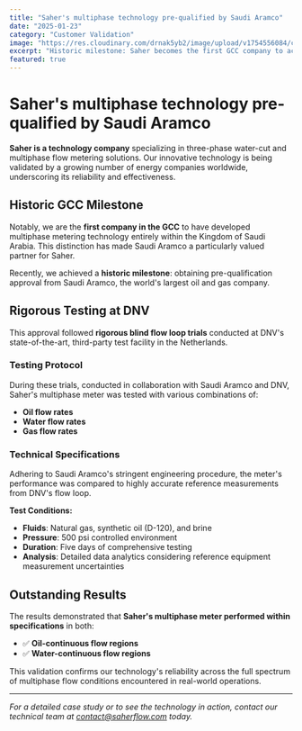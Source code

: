 ```yaml
---
title: "Saher's multiphase technology pre-qualified by Saudi Aramco"
date: "2025-01-23"
category: "Customer Validation"
image: "https://res.cloudinary.com/drnak5yb2/image/upload/v1754556084/combined-enhanced_image-1024x591_pkpnc5.png"
excerpt: "Historic milestone: Saher becomes the first GCC company to achieve Saudi Aramco pre-qualification for multiphase metering technology developed entirely within Saudi Arabia."
featured: true
---
```


# Saher's multiphase technology pre-qualified by Saudi Aramco

**Saher is a technology company** specializing in three-phase water-cut and multiphase flow metering solutions. Our innovative technology is being validated by a growing number of energy companies worldwide, underscoring its reliability and effectiveness.

## Historic GCC Milestone

Notably, we are the **first company in the GCC** to have developed multiphase metering technology entirely within the Kingdom of Saudi Arabia. This distinction has made Saudi Aramco a particularly valued partner for Saher.

Recently, we achieved a **historic milestone**: obtaining pre-qualification approval from Saudi Aramco, the world's largest oil and gas company.

## Rigorous Testing at DNV

This approval followed **rigorous blind flow loop trials** conducted at DNV's state-of-the-art, third-party test facility in the Netherlands.

### Testing Protocol

During these trials, conducted in collaboration with Saudi Aramco and DNV, Saher's multiphase meter was tested with various combinations of:

- **Oil flow rates**
- **Water flow rates** 
- **Gas flow rates**

### Technical Specifications

Adhering to Saudi Aramco's stringent engineering procedure, the meter's performance was compared to highly accurate reference measurements from DNV's flow loop.

**Test Conditions:**
- **Fluids**: Natural gas, synthetic oil (D-120), and brine
- **Pressure**: 500 psi controlled environment
- **Duration**: Five days of comprehensive testing
- **Analysis**: Detailed data analytics considering reference equipment measurement uncertainties

## Outstanding Results

The results demonstrated that **Saher's multiphase meter performed within specifications** in both:
- ✅ **Oil-continuous flow regions**
- ✅ **Water-continuous flow regions**

This validation confirms our technology's reliability across the full spectrum of multiphase flow conditions encountered in real-world operations.

---

*For a detailed case study or to see the technology in action, contact our technical team at contact@saherflow.com today.*
